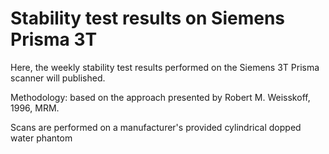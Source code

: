 # Stability test results on Siemens Prisma 3T	

Here, the weekly stability test results performed on the Siemens 3T Prisma scanner will published.

Methodology: based on the approach presented by Robert M. Weisskoff, 1996, MRM.

Scans are performed on a manufacturer's provided cylindrical dopped water phantom
